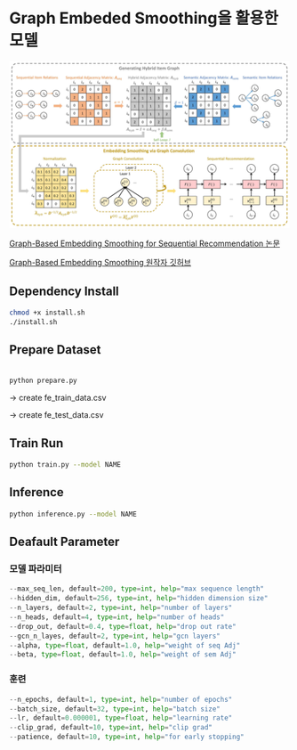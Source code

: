 # Graph Embeded Smoothing을 활용한 모델

<img src="https://github.com/zhuty16/GES/blob/master/framework.jpg?raw=true">

[Graph-Based Embedding Smoothing for Sequential Recommendation 논문](https://ieeexplore.ieee.org/abstract/document/9405450)  

[Graph-Based Embedding Smoothing 원작자 깃허브](https://github.com/zhuty16/GES)

## Dependency Install

``` bash
chmod +x install.sh 
./install.sh
```
## Prepare Dataset

``` bash

python prepare.py

```

-> create fe_train_data.csv

-> create fe_test_data.csv

## Train Run 
``` bash
python train.py --model NAME
```

## Inference
``` bash
python inference.py --model NAME

```

## Deafault Parameter

### 모델 파라미터

``` python
--max_seq_len, default=200, type=int, help="max sequence length"
--hidden_dim, default=256, type=int, help="hidden dimension size"
--n_layers, default=2, type=int, help="number of layers"
--n_heads, default=4, type=int, help="number of heads"
--drop_out, default=0.4, type=float, help="drop out rate"
--gcn_n_layes, default=2, type=int, help="gcn layers"
--alpha, type=float, default=1.0, help="weight of seq Adj"
--beta, type=float, default=1.0, help="weight of sem Adj"
```



### 훈련

``` python
--n_epochs, default=1, type=int, help="number of epochs"
--batch_size, default=32, type=int, help="batch size"
--lr, default=0.000001, type=float, help="learning rate"
--clip_grad, default=10, type=int, help="clip grad"
--patience, default=10, type=int, help="for early stopping"
```

